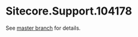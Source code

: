 # Sitecore.Support.104178

See [master branch](https://github.com/sitecoresupport/Sitecore.Support.104178) for details.
